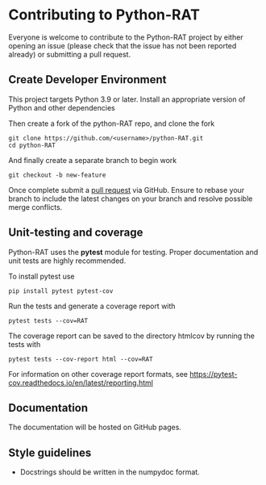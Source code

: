 Contributing to Python-RAT
==========================
Everyone is welcome to contribute to the Python-RAT project by either opening an issue (please check that the 
issue has not been reported already) or submitting a pull request.

Create Developer Environment
----------------------------
This project targets Python 3.9 or later. Install an appropriate version of Python and other dependencies

Then create a fork of the python-RAT repo, and clone the fork

    git clone https://github.com/<username>/python-RAT.git
    cd python-RAT

And finally create a separate branch to begin work

    git checkout -b new-feature

Once complete submit a [pull request](https://docs.github.com/en/pull-requests/collaborating-with-pull-requests/proposing-changes-to-your-work-with-pull-requests/creating-a-pull-request-from-a-fork) via GitHub. 
Ensure to rebase your branch to include the latest changes on your branch and resolve possible merge conflicts.

Unit-testing and coverage
-------------------------
Python-RAT uses the **pytest** module for testing. Proper documentation and unit tests are highly recommended.

To install pytest use

    pip install pytest pytest-cov

Run the tests and generate a coverage report with

    pytest tests --cov=RAT

The coverage report can be saved to the directory htmlcov by running the tests with

    pytest tests --cov-report html --cov=RAT

For information on other coverage report formats, see https://pytest-cov.readthedocs.io/en/latest/reporting.html

Documentation
-------------
The documentation will be hosted on GitHub pages.

Style guidelines
----------------
* Docstrings should be written in the numpydoc format.
